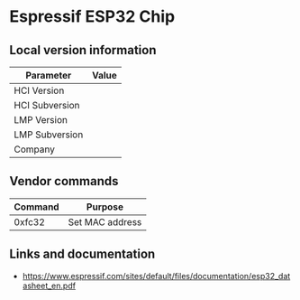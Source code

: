 # Espressif ESP32 Chip

## Local version information

| Parameter      | Value |
| -------------- | ----- |
| HCI Version    |       |
| HCI Subversion |       |
| LMP Version    |       |
| LMP Subversion |       |
| Company        |       |

## Vendor commands

| Command | Purpose         |
| ------- | --------------- |
| 0xfc32  | Set MAC address |

## Links and documentation

- <https://www.espressif.com/sites/default/files/documentation/esp32_datasheet_en.pdf>
